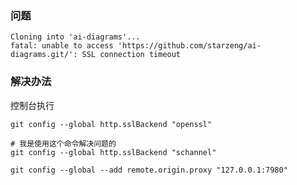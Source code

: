 

### 问题

```shell
Cloning into 'ai-diagrams'...
fatal: unable to access 'https://github.com/starzeng/ai-diagrams.git/': SSL connection timeout
```

### 解决办法

控制台执行

```shell
git config --global http.sslBackend "openssl"

# 我是使用这个命令解决问题的
git config --global http.sslBackend "schannel"

git config --global --add remote.origin.proxy "127.0.0.1:7980"
```


